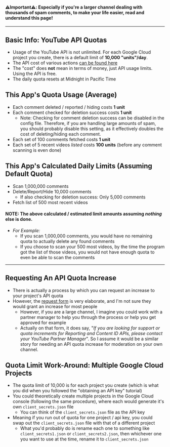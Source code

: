 #### ⚠️Important⚠️: Especially if you're a larger channel dealing with thousands of spam comments, to make your life easier, read and understand this page!

***

## Basic Info: YouTube API Quotas
* Usage of the YouTube API is not unlimited. For each Google Cloud project you create, there is a default limit of **10,000 "units"/day**.
* The API cost of various actions [can be found here](https://developers.google.com/youtube/v3/determine_quota_cost)
* The "cost" does **not** mean in terms of money, just API usage limits. Using the API is free.
* The daily quota resets at Midnight in Pacific Time

## This App's Quota Usage (Average)
* Each comment deleted / reported / hiding costs **1 unit**
* Each comment checked for deletion success costs **1 unit**
   * Note: Checking for comment deletion success can be disabled in the config file. Therefore, if you are handling large amounts of spam, you should probably disable this setting, as it effectively doubles the cost of deleting/hiding each comment.
* Each set of 100 comments fetched costs **1 unit**
* Each set of 5 recent videos _listed_ costs **100 units** (before any comment scanning is even done)

## This App's Calculated Daily Limits (Assuming Default Quota)
* Scan 1,000,000 comments
* Delete/Report/Hide 10,000 comments
   * If also checking for deletion success: Only 5,000 comments
* Fetch list of 500 most recent videos

#### NOTE: The above calculated / estimated limit amounts assuming _nothing_ else is done. 
   * _For Example:_
      * If you scan 1,000,000 comments, you would have no remaining quota to actually delete any found comments
      * If you choose to scan your 500 most videos, by the time the program got the list of those videos, you would not have enough quota to even be able to scan the comments

***

## Requesting An API Quota Increase
   * There is actually a process by which you can request an increase to your project's API quota
   * However, the [request form](https://support.google.com/youtube/contact/yt_api_form) is very elaborate, and I'm not sure they would grant an increase  for most people
      * However, if you are a large channel, I imagine you could work with a partner manager to help you through the process or help you get approved for example
      * Actually on that form, it does say, "_If you are looking for support or quota increments for Reporting and Content ID APIs, please contact your YouTube Partner Manager_". So I assume it would be a similar story for needing an API quota increase for moderation on your own channel.

## Quota Limit Work-Around: Multiple Google Cloud Projects
   * The quota limit of 10,000 is for each project you create (which is what you did when you followed the "obtaining an API key" tutorial)
   * You could theoretically create multiple projects in the Google Cloud console (following the same procedure), where each would generate it's own `client_secrets.json` file
      * You can think of the `client_secrets.json` file as the API key
   * Meaning if you run out of quota for one project / api key, you could swap out the `client_secrets.json` file with that of a different project
      * What you'd probably do is rename each one to something like `client_secrets1.json` or `client_secrets2.json`, then whichever one you want to use at the time, rename it to `client_secrets.json`


